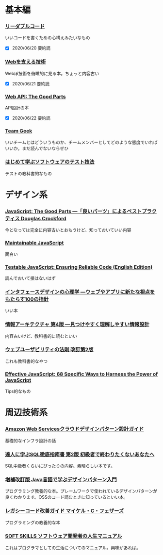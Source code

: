 # 基本編
### [リーダブルコード](https://www.amazon.co.jp/dp/4873115655/ref=cm_sw_em_r_mt_dp_U_R-s8EbGSYF073)

いいコードを書くための心構えみたいなもの

- [x] 2020/06/20 要約読

### [Webを支える技術](https://www.amazon.co.jp/dp/4774142042/ref=cm_sw_r_tw_dp_U_x_fat8Eb5P7B0HX)

Webぼ技術を俯瞰的に見る本。ちょっと内容古い

- [x] 2020/06/21 要約読

### [Web API: The Good Parts](https://www.amazon.co.jp/dp/4873116864/ref=cm_sw_r_tw_dp_U_x_xbt8Eb4FY6GCK)

API設計の本

- [x] 2020/06/22 要約読

### [Team Geek](https://www.amazon.co.jp/dp/4873116309/ref=cm_sw_r_tw_dp_U_x_eit8Eb72ZDTHH )

いいチームとはどういうものか、チームメンバーとしてどのような態度でいればいいか。まだ読んでないならぜひ

### [はじめて学ぶソフトウェアのテスト技法](https://www.amazon.co.jp/dp/B00HE8082Q/ref=cm_sw_r_tw_dp_U_x_sjt8EbVJ8JPCX)

テストの教科書的なもの

# デザイン系

### [JavaScript: The Good Parts ―「良いパーツ」によるベストプラクティス   Douglas Crockford ](https://www.amazon.co.jp/dp/4873113911/ref=cm_sw_r_tw_dp_U_x_Hkt8EbBKDY1SJ)

今となっては完全に内容古いとおもうけど、知っておいていい内容

### [Maintainable JavaScript](https://www.amazon.co.jp/dp/B0082CXEB0/ref=cm_sw_r_tw_dp_U_x_5lt8Eb7V0G3VC )

面白い

### [Testable JavaScript: Ensuring Reliable Code (English Edition) ](https://www.amazon.co.jp/dp/B00B1WLE92/ref=cm_sw_r_tw_dp_U_x_Lmt8Eb0BX1GDJ )

読んでおいて損はないはず

### [インタフェースデザインの心理学 ―ウェブやアプリに新たな視点をもたらす100の指針](https://www.amazon.co.jp/dp/4873115574/ref=cm_sw_r_tw_dp_U_x_tot8EbQEC8T2J)

いい本

### [情報アーキテクチャ 第4版 ―見つけやすく理解しやすい情報設計](https://www.amazon.co.jp/dp/4873117720/ref=cm_sw_r_tw_dp_U_x_vpt8EbVAV7NYH)

内容古いけど、教科書的に読むといい

### [ウェブユーザビリティの法則 改訂第2版](https://www.amazon.co.jp/dp/4797339098/ref=cm_sw_r_tw_dp_U_x_mqt8EbNPMZDDV)

これも教科書的なやつ

### [Effective JavaScript: 68 Specific Ways to Harness the Power of JavaScript](https://www.amazon.co.jp/dp/B00AC1RP14/ref=cm_sw_r_tw_dp_U_x_6qt8Eb4DFZP2P )

Tips的なもの

# 周辺技術系

### [Amazon Web Servicesクラウドデザインパターン設計ガイド](https://www.amazon.co.jp/dp/B0126HZGP8/ref=cm_sw_r_tw_dp_U_x_Xtt8Eb50DW4D1 )

基礎的なインフラ設計の話

### [達人に学ぶSQL徹底指南書 第2版 初級者で終わりたくないあなたへ](https://www.amazon.co.jp/dp/B07GB4CNKP/ref=cm_sw_r_tw_dp_U_x_5ut8EbAVKFNBJ)

SQL中級者くらいにぴったりの内容。素晴らしい本です。

### [増補改訂版 Java言語で学ぶデザインパターン入門](https://www.amazon.co.jp/dp/B00I8ATHGW/ref=cm_sw_r_tw_dp_U_x_5vt8Eb55E9288)

プログラミング教養的な本。プレームワークで使われているデザインパターンが良くわかります。OSSのコード読むときに知っているといい本。

### [レガシーコード改善ガイド   マイケル・C・フェザーズ](https://www.amazon.co.jp/dp/B01AN97W08/ref=cm_sw_r_tw_dp_U_x_Hwt8EbT7VQDHB )

プログラミングの教養的な本

### [SOFT SKILLS ソフトウェア開発者の人生マニュアル](https://www.amazon.co.jp/dp/4822251551/ref=cm_sw_r_tw_dp_U_x_xxt8Eb1QRD3FJ )

これはプログラマとしての生活についてのマニュアル。興味があれば。

